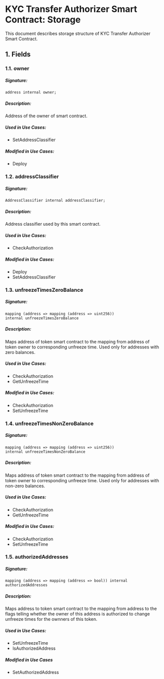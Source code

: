 # KYC Transfer Authorizer Smart Contract: Storage

This document describes storage structure of KYC Transfer Authorizer Smart Contract.

## 1. Fields

### 1.1. owner

##### Signature:

    address internal owner;

##### Description:

Address of the owner of smart contract.

##### Used in Use Cases:

* SetAddressClassifier

##### Modified in Use Cases:

* Deploy

### 1.2. addressClassifier

##### Signature:

    AddressClassifier internal addressClassifier;

##### Description:

Address classifier used by this smart contract.

##### Used in Use Cases:

* CheckAuthorization

##### Modified in Use Cases:

* Deploy
* SetAddressClassifier

### 1.3. unfreezeTimesZeroBalance

##### Signature:

    mapping (address => mapping (address => uint256))
    internal unfreezeTimesZeroBalance

##### Description:

Maps address of token smart contract to the mapping from address of token owner to corresponding unfreeze time.
Used only for addresses with zero balances.

##### Used in Use Cases:

* CheckAuthorization
* GetUnfreezeTime

##### Modified in Use Cases:

* CheckAuthorization
* SetUnfreezeTime

### 1.4. unfreezeTimesNonZeroBalance

##### Signature:

    mapping (address => mapping (address => uint256))
    internal unfreezeTimesNonZeroBalance

##### Description:

Maps address of token smart contract to the mapping from address of token owner to corresponding unfreeze time.
Used only for addresses with non-zero balances.

##### Used in Use Cases:

* CheckAuthorization
* GetUnfreezeTime

##### Modified in Use Cases:

* CheckAuthorization
* SetUnfreezeTime

### 1.5. authorizedAddresses

##### Signature:

    mapping (address => mapping (address => bool)) internal authorizedAddresses

##### Description:

Maps address to token smart contract to the mapping from address to the flags
telling whether the owner of this address is authorized to change unfreeze times
for the ownners of this token.

##### Used in Use Cases:

* SetUnfreezeTime
* IsAuthorizedAddress

##### Modified in Use Cases

* SetAuthorizedAddress

